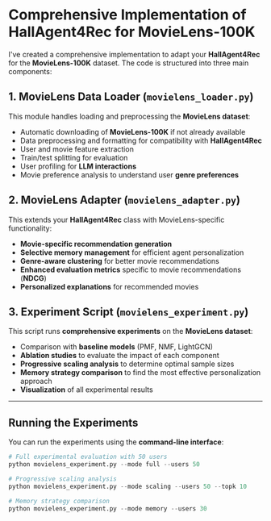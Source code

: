 # Comprehensive Implementation of HallAgent4Rec for MovieLens-100K

I've created a comprehensive implementation to adapt your **HallAgent4Rec** for the **MovieLens-100K** dataset. The code is structured into three main components:

## 1. MovieLens Data Loader (`movielens_loader.py`)
This module handles loading and preprocessing the **MovieLens dataset**:

- Automatic downloading of **MovieLens-100K** if not already available
- Data preprocessing and formatting for compatibility with **HallAgent4Rec**
- User and movie feature extraction
- Train/test splitting for evaluation
- User profiling for **LLM interactions**
- Movie preference analysis to understand user **genre preferences**

## 2. MovieLens Adapter (`movielens_adapter.py`)
This extends your **HallAgent4Rec** class with MovieLens-specific functionality:

- **Movie-specific recommendation generation**
- **Selective memory management** for efficient agent personalization
- **Genre-aware clustering** for better movie recommendations
- **Enhanced evaluation metrics** specific to movie recommendations (**NDCG**)
- **Personalized explanations** for recommended movies

## 3. Experiment Script (`movielens_experiment.py`)
This script runs **comprehensive experiments** on the **MovieLens dataset**:

- Comparison with **baseline models** (PMF, NMF, LightGCN)
- **Ablation studies** to evaluate the impact of each component
- **Progressive scaling analysis** to determine optimal sample sizes
- **Memory strategy comparison** to find the most effective personalization approach
- **Visualization** of all experimental results

---

## **Running the Experiments**
You can run the experiments using the **command-line interface**:

```python
# Full experimental evaluation with 50 users
python movielens_experiment.py --mode full --users 50

# Progressive scaling analysis
python movielens_experiment.py --mode scaling --users 50 --topk 10

# Memory strategy comparison
python movielens_experiment.py --mode memory --users 30
